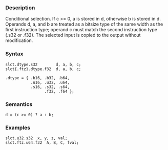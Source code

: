 ### Description

Conditional selection. If c >= 0, a is stored in d, otherwise b is stored in
d. Operands d, a, and b are treated as a bitsize type of the same width as the first
instruction type; operand c must match the second instruction type (.s32 or .f32). The
selected input is copied to the output without modification.

### Syntax

```
slct.dtype.s32        d, a, b, c;
slct{.ftz}.dtype.f32  d, a, b, c;

.dtype = { .b16, .b32, .b64,
           .u16, .u32, .u64,
           .s16, .s32, .s64,
                 .f32, .f64 };
```

### Semantics

```
d = (c >= 0) ? a : b;
```

### Examples

```
slct.u32.s32  x, y, z, val;
slct.ftz.u64.f32  A, B, C, fval;
```

